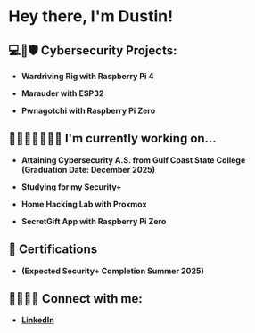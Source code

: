 <h1>Hey there, I'm Dustin!

<h2>💻🔑🛡 Cybersecurity Projects:</h2>

- <b>Wardriving Rig with Raspberry Pi 4</b>
 <!-- - [Placeholder](https://) -->
    
- <b>Marauder with ESP32</b>
 <!-- - [Placeholder](https://) -->
    
- <b>Pwnagotchi with Raspberry Pi Zero</b>
 <!-- - [Placeholder](https://) -->
    

<h2>👩🏻‍💻📓✍🏻💡 I'm currently working on...</h2>

- <b>Attaining Cybersecurity A.S. from Gulf Coast State College (Graduation Date: December 2025)</b>

- <b>Studying for my Security+</b>

- <b>Home Hacking Lab with Proxmox</b>

- <b>SecretGift App with Raspberry Pi Zero</b>
 

<h2>📃 Certifications</h2>

- <b>(Expected Security+ Completion Summer 2025)</b>


<h2>👥🙋🏻‍♂️ Connect with me:</h2>

- <b>[LinkedIn](https://www.linkedin.com/in/dustingodfrey/)</b>
